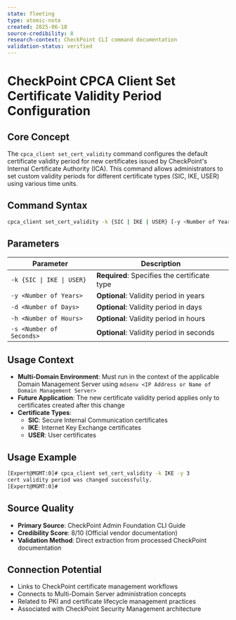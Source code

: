 ```yaml
---
state: fleeting
type: atomic-note
created: 2025-06-18
source-credibility: 8
research-context: CheckPoint CLI command documentation
validation-status: verified
---
```


# CheckPoint CPCA Client Set Certificate Validity Period Configuration

## Core Concept

The `cpca_client set_cert_validity` command configures the default certificate validity period for new certificates issued by CheckPoint's Internal Certificate Authority (ICA). This command allows administrators to set custom validity periods for different certificate types (SIC, IKE, USER) using various time units.

## Command Syntax

```bash
cpca_client set_cert_validity -k {SIC | IKE | USER} [-y <Number of Years>] [-d <Number of Days>] [-h <Number of Hours>] [-s <Number of Seconds>]
```

## Parameters

| Parameter | Description |
|-----------|-------------|
| `-k {SIC \| IKE \| USER}` | **Required**: Specifies the certificate type |
| `-y <Number of Years>` | **Optional**: Validity period in years |
| `-d <Number of Days>` | **Optional**: Validity period in days |
| `-h <Number of Hours>` | **Optional**: Validity period in hours |
| `-s <Number of Seconds>` | **Optional**: Validity period in seconds |

## Usage Context

- **Multi-Domain Environment**: Must run in the context of the applicable Domain Management Server using `mdsenv <IP Address or Name of Domain Management Server>`
- **Future Application**: The new certificate validity period applies only to certificates created after this change
- **Certificate Types**:
  - **SIC**: Secure Internal Communication certificates
  - **IKE**: Internet Key Exchange certificates  
  - **USER**: User certificates

## Usage Example

```bash
[Expert@MGMT:0]# cpca_client set_cert_validity -k IKE -y 3
cert validity period was changed successfully.
[Expert@MGMT:0]#
```

## Source Quality

- **Primary Source**: CheckPoint Admin Foundation CLI Guide
- **Credibility Score**: 8/10 (Official vendor documentation)
- **Validation Method**: Direct extraction from processed CheckPoint documentation

## Connection Potential

- Links to CheckPoint certificate management workflows
- Connects to Multi-Domain Server administration concepts
- Related to PKI and certificate lifecycle management practices
- Associated with CheckPoint Security Management architecture